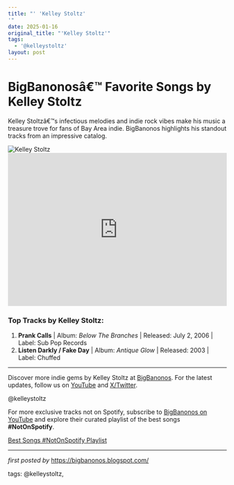 ```yaml
---
title: "' 'Kelley Stoltz'
'"
date: 2025-01-16
original_title: "'Kelley Stoltz'"
tags:
  - '@kelleystoltz'
layout: post
---
```

<!-- Title of the Post -->
<h1>BigBanonosâ€™ Favorite Songs by Kelley Stoltz</h1> <!-- Introductory Text -->
<p>Kelley Stoltzâ€™s infectious melodies and indie rock vibes make his music a treasure trove for fans of Bay Area indie. BigBanonos highlights his standout tracks from an impressive catalog.</p> <!-- Featured Image -->
<div> <img src="https://i.scdn.co/image/ab67616d0000b2730a2076034d038e4ca1cc60cc" alt="Kelley Stoltz">
</div> <!-- Spotify Embed -->
<div> <iframe src="https://open.spotify.com/embed/playlist/61xEGutXCMWNzVPN6HmHoz?utm_source=generator" width="100%" height="352" frameBorder="0" allowfullscreen="" allow="autoplay; clipboard-write; encrypted-media; fullscreen; picture-in-picture" loading="lazy"></iframe>
</div> <!-- Song Information -->
<h3>Top Tracks by Kelley Stoltz:</h3>
<ol> <li><strong>Prank Calls</strong> | Album: <em>Below The Branches</em> | Released: July 2, 2006 | Label: Sub Pop Records</li> <li><strong>Listen Darkly / Fake Day</strong> | Album: <em>Antique Glow</em> | Released: 2003 | Label: Chuffed</li>
</ol> <!-- Footer Links -->
<hr />
<p>Discover more indie gems by Kelley Stoltz at <a href="https://bigbanonos.blogspot.com/" target="_blank">BigBanonos</a>. For the latest updates, follow us on <a href="https://www.youtube.com/@BigBanonos" target="_blank">YouTube</a> and <a href="https://x.com/bigbanonos" target="_blank">X/Twitter</a>.</p> <!-- Tags -->
<p>@kelleystoltz</p>


<!--Subscribe and Playlist Links-->
<div>
    <p>For more exclusive tracks not on Spotify, subscribe to <a href="https://www.youtube.com/@BigBanonos" target="_blank">BigBanonos on YouTube</a> and explore their curated playlist of the best songs <strong>#NotOnSpotify</strong>.</p>
    <p><a href="https://www.youtube.com/playlist?list=PLtuNtuTatqI0kFahUCbtbfenC_ET5O_tr" target="_blank">Best Songs #NotOnSpotify Playlist<br /></a></p></div>

<hr />

<p><em>first posted by</em> <a href="https://bigbanonos.blogspot.com/" rel="noopener" target="_new">https://bigbanonos.blogspot.com/</a></p>

<p>tags: @kelleystoltz,</p>
